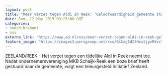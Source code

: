 ```yaml
---
layout: post
title: "Meer verzet tegen Aldi in Reek: ‘Geloofwaardigheid gemeente staat op het spel’"
date: Sun, 12 May 2019 09:25:00 GMT
categories: 
- noord-brabant 
- oss 
externe_link: "https://www.ad.nl/oss/meer-verzet-tegen-aldi-in-reek-geloofwaardigheid-gemeente-staat-op-het-spel~a60b4628/"
feature_image: "https://images3.persgroep.net/rcs/6iCxgEdI3HcsljyzMXvctoYjCps/diocontent/106973647/_fitwidth/400/?appId=21791a8992982cd8da851550a453bd7f&quality=0.7"
---
```


ZEELAND/REEK - Het verzet tegen een tijdelijke Aldi in Reek neemt toe. Nadat ondernemersvereniging MKB Schaijk-Reek een boze brief heeft gestuurd naar de gemeente, volgt een teleurgesteld Initiatief Zeeland.
